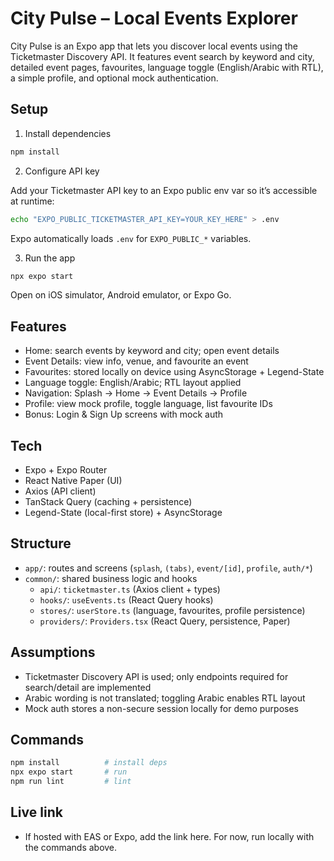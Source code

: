 # City Pulse – Local Events Explorer

City Pulse is an Expo app that lets you discover local events using the Ticketmaster Discovery API. It features event search by keyword and city, detailed event pages, favourites, language toggle (English/Arabic with RTL), a simple profile, and optional mock authentication.

## Setup

1) Install dependencies

```bash
npm install
```

2) Configure API key

Add your Ticketmaster API key to an Expo public env var so it’s accessible at runtime:

```bash
echo "EXPO_PUBLIC_TICKETMASTER_API_KEY=YOUR_KEY_HERE" > .env
```

Expo automatically loads `.env` for `EXPO_PUBLIC_*` variables.

3) Run the app

```bash
npx expo start
```

Open on iOS simulator, Android emulator, or Expo Go.

## Features

- Home: search events by keyword and city; open event details
- Event Details: view info, venue, and favourite an event
- Favourites: stored locally on device using AsyncStorage + Legend-State
- Language toggle: English/Arabic; RTL layout applied
- Navigation: Splash → Home → Event Details → Profile
- Profile: view mock profile, toggle language, list favourite IDs
- Bonus: Login & Sign Up screens with mock auth

## Tech

- Expo + Expo Router
- React Native Paper (UI)
- Axios (API client)
- TanStack Query (caching + persistence)
- Legend-State (local-first store) + AsyncStorage

## Structure

- `app/`: routes and screens (`splash`, `(tabs)`, `event/[id]`, `profile`, `auth/*`)
- `common/`: shared business logic and hooks
  - `api/`: `ticketmaster.ts` (Axios client + types)
  - `hooks/`: `useEvents.ts` (React Query hooks)
  - `stores/`: `userStore.ts` (language, favourites, profile persistence)
  - `providers/`: `Providers.tsx` (React Query, persistence, Paper)

## Assumptions

- Ticketmaster Discovery API is used; only endpoints required for search/detail are implemented
- Arabic wording is not translated; toggling Arabic enables RTL layout
- Mock auth stores a non-secure session locally for demo purposes

## Commands

```bash
npm install          # install deps
npx expo start       # run
npm run lint         # lint
```

## Live link

- If hosted with EAS or Expo, add the link here. For now, run locally with the commands above.
